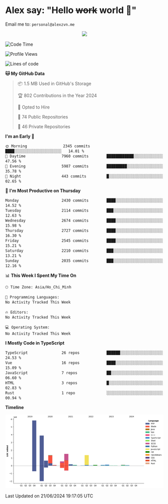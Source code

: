 # Alex say: "Hello ~~work~~ world 🐾"
Email me to: `personal@alexzvn.me`


<p align=center>
  <a href="https://skillicons.dev">
    <img src="https://skillicons.dev/icons?i=ts,js,php,nodejs,bun,vue,nuxt,react,svelte,tauri,laravel,rust,mongodb,docker,electron,redis,rabbitmq,tailwind,git,cloudflare,elysia,mysql,nginx,rollupjs,sentry,ubuntu,yarn,html,css,vite" />
  </a>
</p>

<!--START_SECTION:waka-->
![Code Time](http://img.shields.io/badge/Code%20Time-1%2C066%20hrs%2055%20mins-blue)

![Profile Views](http://img.shields.io/badge/Profile%20Views-30-blue)

![Lines of code](https://img.shields.io/badge/From%20Hello%20World%20I%27ve%20Written-15.9%20million%20lines%20of%20code-blue)

**🐱 My GitHub Data** 

> 📦 1.5 MB Used in GitHub's Storage 
 > 
> 🏆 802 Contributions in the Year 2024
 > 
> 💼 Opted to Hire
 > 
> 📜 74 Public Repositories 
 > 
> 🔑 46 Private Repositories 
 > 
**I'm an Early 🐤** 

```text
🌞 Morning                2345 commits        ████░░░░░░░░░░░░░░░░░░░░░   14.01 % 
🌆 Daytime                7960 commits        ████████████░░░░░░░░░░░░░   47.56 % 
🌃 Evening                5987 commits        █████████░░░░░░░░░░░░░░░░   35.78 % 
🌙 Night                  443 commits         █░░░░░░░░░░░░░░░░░░░░░░░░   02.65 % 
```
📅 **I'm Most Productive on Thursday** 

```text
Monday                   2430 commits        ████░░░░░░░░░░░░░░░░░░░░░   14.52 % 
Tuesday                  2114 commits        ███░░░░░░░░░░░░░░░░░░░░░░   12.63 % 
Wednesday                2674 commits        ████░░░░░░░░░░░░░░░░░░░░░   15.98 % 
Thursday                 2727 commits        ████░░░░░░░░░░░░░░░░░░░░░   16.30 % 
Friday                   2545 commits        ████░░░░░░░░░░░░░░░░░░░░░   15.21 % 
Saturday                 2210 commits        ███░░░░░░░░░░░░░░░░░░░░░░   13.21 % 
Sunday                   2035 commits        ███░░░░░░░░░░░░░░░░░░░░░░   12.16 % 
```


📊 **This Week I Spent My Time On** 

```text
🕑︎ Time Zone: Asia/Ho_Chi_Minh

💬 Programming Languages: 
No Activity Tracked This Week

🔥 Editors: 
No Activity Tracked This Week

💻 Operating System: 
No Activity Tracked This Week
```

**I Mostly Code in TypeScript** 

```text
TypeScript               26 repos            ██████░░░░░░░░░░░░░░░░░░░   24.53 % 
Vue                      16 repos            ████░░░░░░░░░░░░░░░░░░░░░   15.09 % 
JavaScript               7 repos             ██░░░░░░░░░░░░░░░░░░░░░░░   06.60 % 
HTML                     3 repos             █░░░░░░░░░░░░░░░░░░░░░░░░   02.83 % 
Rust                     1 repo              ░░░░░░░░░░░░░░░░░░░░░░░░░   00.94 % 
```



**Timeline**

![Lines of Code chart](https://raw.githubusercontent.com/alexzvn/alexzvn/main/assets/bar_graph.png)


 Last Updated on 21/06/2024 19:17:05 UTC
<!--END_SECTION:waka-->
